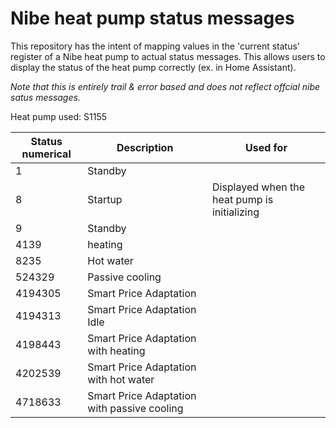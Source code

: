 # Nibe heat pump status messages

This repository has the intent of mapping values in the 'current status' register of a Nibe heat pump to actual status messages. This allows users to display the status of the heat pump correctly (ex. in Home Assistant). 

*Note that this is entirely trail & error based and does not reflect offcial nibe satus messages.*

Heat pump used: S1155

| Status numerical  | Description | Used for |
| ------------- | ------------- | ------------- |
|  1  | Standby  ||
| 8 | Startup | Displayed when the heat pump is initializing|
| 9 | Standby ||
| 4139 | heating ||
| 8235 | Hot water ||
| 524329 | Passive cooling ||
| 4194305 | Smart Price Adaptation ||
| 4194313 | Smart Price Adaptation Idle ||
| 4198443 | Smart Price Adaptation with heating ||
| 4202539 | Smart Price Adaptation with hot water ||
| 4718633 | Smart Price Adaptation with passive cooling ||

